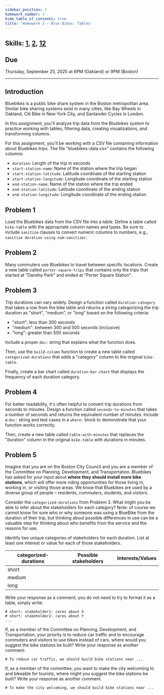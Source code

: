 ```yaml
---
sidebar_position: 3
homework_number: 3
hide_table_of_contents: true
title: 'Homework 3 — Blue Bikes: Tables'
---
```


## Skills: [1](</skills/#(1)>), [2](</skills/#(2)>), [12](</skills/#(12)>)

## Due

Thursday, September 25, 2025 at 6PM (Oakland) or 9PM (Boston)

______________________________________________________________________

## Introduction

Bluebikes is a public bike share system in the Boston metropolitan area. Similar bike sharing systems exist in many cities, like Bay Wheels in Oakland, Citi Bike in New York City, and Santander Cycles in London.

In this assignment, you'll analyze trip data from the Bluebikes system to practice working with tables, filtering data, creating visualizations, and transforming columns.

For this assignment, you'll be working with a CSV file containing information about Bluebikes trips. The file "bluebikes-data.csv" contains the following columns:

- `duration`: Length of the trip in seconds
- `start-station-name`: Name of the station where the trip began
- `start-station-latitude`: Latitude coordinate of the starting station
- `start-station-longitude`: Longitude coordinate of the starting station
- `end-station-name`: Name of the station where the trip ended
- `end-station-latitude`: Latitude coordinate of the ending station
- `end-station-longitude`: Longitude coordinate of the ending station

## Problem 1

Load the Bluebikes data from the CSV file into a table. Define a table called `bike-table` with the appropriate column names and types. Be sure to include `sanitize` clauses to convert numeric columns to numbers, e.g., `sanitize duration using num-sanitizer`.

## Problem 2

Many commuters use Bluebikes to travel between specific locations. Create a new table called `porter-square-trips` that contains only the trips that started at "Danehy Park" and ended at "Porter Square Station".

## Problem 3

Trip durations can vary widely. Design a function called `duration-category` that takes a row from the bike table and returns a string categorizing the trip duration as "short", "medium", or "long" based on the following criteria:

- "short": less than 300 seconds
- "medium": between 300 and 500 seconds (inclusive)
- "long": greater than 500 seconds

Include a proper `doc:` string that explains what the function does.

Then, use the `build-column` function to create a new table called `categorized-durations` that adds a "category" column to the original `bike-table`.

Finally, create a bar chart called `duration-bar-chart` that displays the frequency of each duration category.

## Problem 4

For better readability, it's often helpful to convert trip durations from seconds to minutes. Design a function called `seconds-to-minutes` that takes a number of seconds and returns the equivalent number of minutes. Include a `doc:` string and test cases in a `where:` block to demonstrate that your function works correctly.

Then, create a new table called `table-with-minutes` that replaces the "duration" column in the original `bike-table` with durations in minutes.

## Problem 5

Imagine that you are on the Boston City Council and you are a member of the Committee on Planning, Development, and Transportation. Bluebikes has asked for your input about **where they should install more bike stations**, which will offer more riding opportunities for those living in, working in, or visiting those areas. We know that Bluebikes are used by a diverse group of people – residents, commuters, students, and visitors.

Consider the `categorized-durations` from Problem 3. What might you be able to infer about the stakeholders for each category? Note: of course we cannot know for sure who or why someone was using a BlueBike from the duration of their trip, but thinking about possible differences in use can be a valuable step for thinking about who benefits from the service and the reasons for use.

Identify two unique categories of stakeholders for each duration. List at least one interest or value for each of those stakeholders.

| categorized-durations | Possible stakeholders | Interests/Values |
| -- | -- | -- |
| short |  |  |
| medium |  |  |
| long |  |  |

Write your response as a comment; you do not need to try to format it as a table,
simply write:

```
# short: stakeholder1: cares about X
# short: stakeholder2: cares about Y
...
```

If, as a member of the Committee on Planning, Development, and Transportation, your priority is to reduce car traffic and to encourage commuters and visitors to use bikes instead of cars, where would you suggest the bike stations be built? Write your response as another comment:

```
# To reduce car traffic, we should build bike stations near ...
```

If, as a member of the committee, you want to make the city welcoming to and bikeable for tourists, where might you suggest the bike stations be built? Write your response as another comment.

```
# To make the city welcoming, we should build bike stations near ...
```
